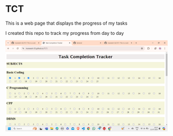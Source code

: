 # TCT
This is a web page that displays the progress of my tasks

I created this repo to track my progress from day to day

![Image](./image.png)

